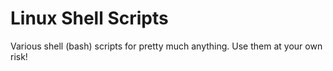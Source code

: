 # Linux Shell Scripts 

Various shell (bash) scripts for pretty much anything. Use them at your own risk!
